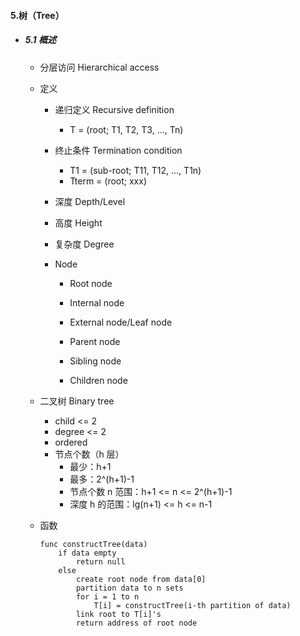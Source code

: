 #### 5.树（Tree）

* ##### 5.1 概述

  * 分层访问 Hierarchical access

  * 定义

    * 递归定义 Recursive definition

      * T = (root; T1, T2, T3, ..., Tn)

    * 终止条件 Termination condition

      * T1 = (sub-root; T11, T12, ..., T1n)
      * Tterm = (root; xxx)

    * 深度 Depth/Level

    * 高度 Height

    * 复杂度 Degree

    * Node

      * Root node

      * Internal node

      * External node/Leaf node

        

      * Parent node

      * Sibling node

      * Children node

  * 二叉树 Binary tree

    * child <= 2
    * degree <= 2
    * ordered
    * 节点个数（h 层）
      * 最少：h+1
      * 最多：2^(h+1)-1
      * 节点个数 n 范围：h+1  <=  n  <=  2^(h+1)-1
      * 深度 h 的范围：lg(n+1)  <=  h  <=  n-1

  * 函数

    ```pseudocode
    func constructTree(data)
    	if data empty
    		return null
    	else
    		create root node from data[0]
    		partition data to n sets
    		for i = 1 to n
    			T[i] = constructTree(i-th partition of data)
    		link root to T[i]'s 
    		return address of root node
    ```

    





























































